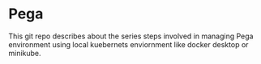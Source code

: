 # Pega
This git repo describes about the series steps involved in managing  Pega environment using local kuebernets enviornment like docker desktop or minikube. 

